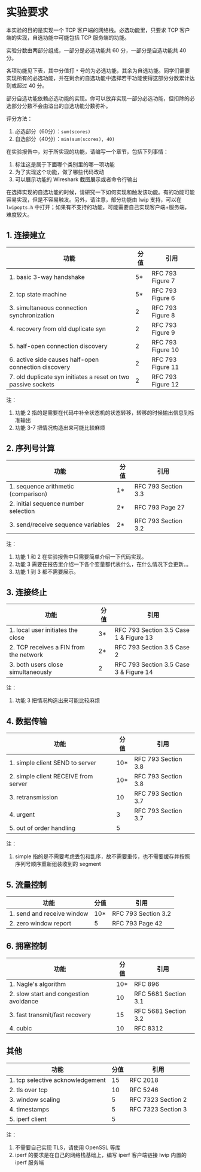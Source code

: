 # 实验要求

本实验的目的是实现一个 TCP 客户端的网络栈。必选功能里，只要求 TCP 客户端的实现，自选功能中可能包括 TCP 服务端的功能。

实验分数由两部分组成，一部分是必选功能共 60 分，一部分是自选功能共 40 分。

各项功能见下表，其中分值打 `*` 号的为必选功能，其余为自选功能。同学们需要实现所有的必选功能，并在剩余的自选功能中选择若干功能使得这部分分数累计达到或超过 40 分。

部分自选功能依赖必选功能的实现。你可以放弃实现一部分必选功能，但扣除的必选部分分数不会由溢出的自选功能分数弥补。

评分方法：

1. 必选部分（60分）：`sum(scores)`
2. 自选部分（40分）：`min(sum(scores), 40)`

在实验报告中，对于所实现的功能，请编写一个章节，包括下列事情：

1. 标注这是属于下面哪个类别里的哪一项功能
2. 为了实现这个功能，做了哪些代码改动
3. 可以展示功能的 Wireshark 截图展示或者命令行输出

在选择实现的自选功能的时候，请研究一下如何实现和触发该功能。有的功能可能容易实现，但是不容易触发。另外，请注意，部分功能由 lwip 支持，可以在 `lwipopts.h` 中打开；如果有不支持的功能，可能需要自己实现客户端+服务端，难度较大。

## 1. 连接建立

| 功能                                                         | 分值 | 引用              |
| ------------------------------------------------------------ | ---- | ----------------- |
| 1. basic 3-way handshake                                     | 5*   | RFC 793 Figure 7  |
| 2. tcp state machine                                         | 5*   | RFC 793 Figure 6  |
| 3. simultaneous connection synchronization                   | 2    | RFC 793 Figure 8  |
| 4. recovery from old duplicate syn                           | 2    | RFC 793 Figure 9  |
| 5. half-open connection discovery                            | 2    | RFC 793 Figure 10 |
| 6. active side causes half-open connection discovery         | 2    | RFC 793 Figure 11 |
| 7. old duplicate syn initiates a reset on two passive sockets | 2    | RFC 793 Figure 12 |

注：

1. 功能 2 指的是需要在代码中补全状态机的状态转移，转移的时候输出信息到标准输出
2. 功能 3-7 把情况构造出来可能比较麻烦

## 2. 序列号计算

| 功能                                 | 分值 | 引用                |
| ------------------------------------ | ---- | ------------------- |
| 1. sequence arithmetic (comparison)  | 1*   | RFC 793 Section 3.3 |
| 2. initial sequence number selection | 2*   | RFC 793 Page 27     |
| 3. send/receive sequence variables   | 2*   | RFC 793 Section 3.2 |

注：

1. 功能 1 和 2 在实验报告中只需要简单介绍一下代码实现。
2. 功能 3 需要在报告里介绍一下各个变量都代表什么，在什么情况下会更新。。
3. 功能 1 到 3 都不需要展示。

## 3. 连接终止

| 功能                                   | 分值 | 引用                                   |
| -------------------------------------- | ---- | -------------------------------------- |
| 1. local user initiates the close      | 3*   | RFC 793 Section 3.5 Case 1 & Figure 13 |
| 2. TCP receives a FIN from the network | 2*   | RFC 793 Section 3.5 Case 2             |
| 3. both users close simultaneously     | 2    | RFC 793 Section 3.5 Case 3 & Figure 14 |

注：

1. 功能 3 把情况构造出来可能比较麻烦

## 4. 数据传输

| 功能                                 | 分值 | 引用                |
| ------------------------------------ | ---- | ------------------- |
| 1. simple client SEND to server      | 10*  | RFC 793 Section 3.8 |
| 2. simple client RECEIVE from server | 10*  | RFC 793 Section 3.8 |
| 3. retransmission                    | 10   | RFC 793 Section 3.7 |
| 4. urgent                            | 3    | RFC 793 Section 3.7 |
| 5. out of order handling             | 5    |                     |

注：

1. simple 指的是不需要考虑丢包和乱序，故不需要重传，也不需要缓存并按照序列号顺序重新组装收到的 segment

## 5. 流量控制

| 功能                       | 分值 | 引用                |
| -------------------------- | ---- | ------------------- |
| 1. send and receive window | 10*  | RFC 793 Section 3.2 |
| 2. zero window report      | 5    | RFC 793 Page 42     |

## 6. 拥塞控制

| 功能                                   | 分值 | 引用                 |
| -------------------------------------- | ---- | -------------------- |
| 1. Nagle's algorithm                   | 10*  | RFC 896              |
| 2. slow start and congestion avoidance | 10   | RFC 5681 Section 3.1 |
| 3. fast transmit/fast recovery         | 15   | RFC 5681 Section 3.2 |
| 4. cubic                               | 10   | RFC 8312             |

## 其他

| 功能                             | 分值 | 引用               |
| -------------------------------- | ---- | ------------------ |
| 1. tcp selective acknowledgement | 15   | RFC 2018           |
| 2. tls over tcp                  | 10   | RFC 5246           |
| 3. window scaling                | 5    | RFC 7323 Section 2 |
| 4. timestamps                    | 5    | RFC 7323 Section 3 |
| 5. iperf client                  | 5    |                    |

注：

1. 不需要自己实现 TLS，请使用 OpenSSL 等库
2. iperf 的要求是在自己的网络栈基础上，编写 iperf 客户端链接 lwip 内置的 iperf 服务端
